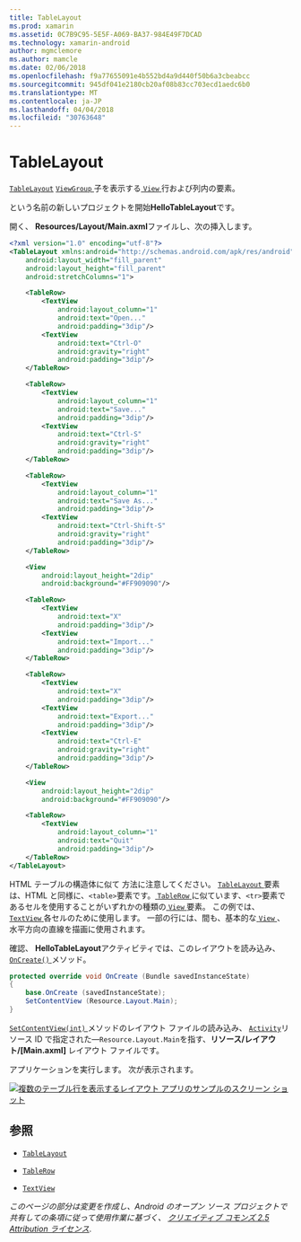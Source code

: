 ```yaml
---
title: TableLayout
ms.prod: xamarin
ms.assetid: 0C7B9C95-5E5F-A069-BA37-984E49F7DCAD
ms.technology: xamarin-android
author: mgmclemore
ms.author: mamcle
ms.date: 02/06/2018
ms.openlocfilehash: f9a77655091e4b552bd4a9d440f50b6a3cbeabcc
ms.sourcegitcommit: 945df041e2180cb20af08b83cc703ecd1aedc6b0
ms.translationtype: MT
ms.contentlocale: ja-JP
ms.lasthandoff: 04/04/2018
ms.locfileid: "30763648"
---
```

# <a name="tablelayout"></a>TableLayout

[`TableLayout`](https://developer.xamarin.com/api/type/Android.Widget.TableLayout/) [ `ViewGroup` ](https://developer.xamarin.com/api/type/Android.Views.ViewGroup/)子を表示する[ `View` ](https://developer.xamarin.com/api/type/Android.Views.View/)行および列内の要素。

という名前の新しいプロジェクトを開始**HelloTableLayout**です。

開く、 **Resources/Layout/Main.axml**ファイルし、次の挿入します。

```xml
<?xml version="1.0" encoding="utf-8"?>
<TableLayout xmlns:android="http://schemas.android.com/apk/res/android"
    android:layout_width="fill_parent"
    android:layout_height="fill_parent"
    android:stretchColumns="1">

    <TableRow>
        <TextView
            android:layout_column="1"
            android:text="Open..."
            android:padding="3dip"/>
        <TextView
            android:text="Ctrl-O"
            android:gravity="right"
            android:padding="3dip"/>
    </TableRow>

    <TableRow>
        <TextView
            android:layout_column="1"
            android:text="Save..."
            android:padding="3dip"/>
        <TextView
            android:text="Ctrl-S"
            android:gravity="right"
            android:padding="3dip"/>
    </TableRow>

    <TableRow>
        <TextView
            android:layout_column="1"
            android:text="Save As..."
            android:padding="3dip"/>
        <TextView
            android:text="Ctrl-Shift-S"
            android:gravity="right"
            android:padding="3dip"/>
    </TableRow>

    <View
        android:layout_height="2dip"
        android:background="#FF909090"/>

    <TableRow>
        <TextView
            android:text="X"
            android:padding="3dip"/>
        <TextView
            android:text="Import..."
            android:padding="3dip"/>
    </TableRow>

    <TableRow>
        <TextView
            android:text="X"
            android:padding="3dip"/>
        <TextView
            android:text="Export..."
            android:padding="3dip"/>
        <TextView
            android:text="Ctrl-E"
            android:gravity="right"
            android:padding="3dip"/>
    </TableRow>

    <View
        android:layout_height="2dip"
        android:background="#FF909090"/>

    <TableRow>
        <TextView
            android:layout_column="1"
            android:text="Quit"
            android:padding="3dip"/>
    </TableRow>
</TableLayout>
```

HTML テーブルの構造体に似て 方法に注意してください。 [ `TableLayout` ](https://developer.xamarin.com/api/type/Android.Widget.TableLayout/)要素は、HTML と同様に、`<table>`要素です。[ `TableRow` ](https://developer.xamarin.com/api/type/Android.Widget.TableRow/)に似ています、`<tr>`要素であるセルを使用することがいずれかの種類の[ `View` ](https://developer.xamarin.com/api/type/Android.Views.View/)要素。 この例では、 [ `TextView` ](https://developer.xamarin.com/api/type/Android.Widget.TextView/)各セルのために使用します。 一部の行には、間も、基本的な[ `View` ](https://developer.xamarin.com/api/type/Android.Views.View/)、水平方向の直線を描画に使用されます。

確認、 **HelloTableLayout**アクティビティでは、このレイアウトを読み込み、 [ `OnCreate()` ](https://developer.xamarin.com/api/member/Android.App.Activity.OnCreate/p/Android.OS.Bundle/)メソッド。

```csharp
protected override void OnCreate (Bundle savedInstanceState)
{
    base.OnCreate (savedInstanceState);
    SetContentView (Resource.Layout.Main);
}
```

[ `SetContentView(int)` ](https://developer.xamarin.com/api/member/Android.App.Activity.SetContentView/(System.Int32))メソッドのレイアウト ファイルの読み込み、 [ `Activity`](https://developer.xamarin.com/api/type/Android.App.Activity/)リソース ID で指定された&mdash;`Resource.Layout.Main`を指す、**リソース/レイアウト/[Main.axml]** レイアウト ファイルです。

アプリケーションを実行します。 次が表示されます。

[![複数のテーブル行を表示するレイアウト アプリのサンプルのスクリーン ショット](table-layout-images/helloviews3.png)](table-layout-images/helloviews3.png#lightbox)



## <a name="references"></a>参照

-   [`TableLayout`](https://developer.xamarin.com/api/type/Android.Widget.TableLayout/) 

-   [`TableRow`](https://developer.xamarin.com/api/type/Android.Widget.TableRow/) 

-   [`TextView`](https://developer.xamarin.com/api/type/Android.Widget.TextView/) 

*このページの部分は変更を作成し、Android のオープン ソース プロジェクトで共有しての条項に従って使用作業に基づく、*
[*クリエイティブ コモンズ 2.5 Attribution ライセンス*](http://creativecommons.org/licenses/by/2.5/).

